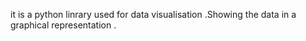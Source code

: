 it is a python linrary used for data visualisation .Showing the data in a graphical representation . 
